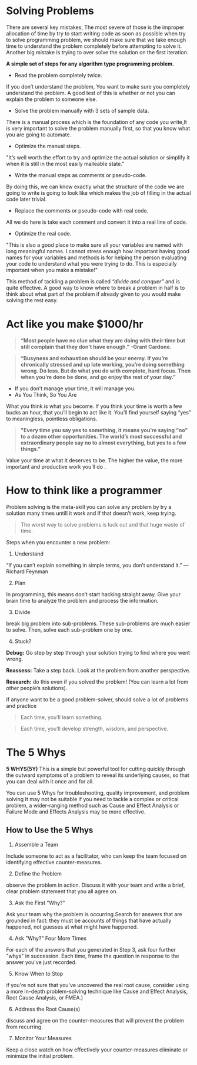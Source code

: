 # Solving Problems

There are several key mistakes, The most severe of those is the improper allocation of time by try to start writing code as soon as possible when try to solve programming problem, we should make sure that we take enough time to understand the problem completely before attempting to solve it.
Another big mistake is trying to over solve the solution on the first iteration.

**A simple set of steps for any algorithm type programming problem.**

*   Read the problem completely twice.

If you don’t understand the problem, You want to make sure you completely understand the problem.  A good test of this is whether or not you can explain the problem to someone else.

*   Solve the problem manually with 3 sets of sample data.

There is a manual process which is the foundation of any code you write,It is very important to solve the problem manually first, so that you know what you are going to automate.

*  Optimize the manual steps.

"It’s well worth the effort to try and optimize the actual solution or simplify it when it is still in the most easily malleable state."

*  Write the manual steps as comments or pseudo-code.

By doing this, we can know exactly what the structure of the code we are going to write is going to look like which makes the job of filling in the actual code later trivial.

*  Replace the comments or pseudo-code with real code.

All we do here is take each comment and convert it into a real line of code.

*  Optimize the real code.

"This is also a good place to make sure all your variables are named with long meaningful names.  I cannot stress enough how important having good names for your variables and methods is for helping the person evaluating your code to understand what you were trying to do. This is especially important when you make a mistake!"

This method of tackling a problem is called *“divide and conquer”* and is quite effective.  A good way to know where to break a problem in half is to think about what part of the problem if already given to you would make solving the rest easy.



# Act like you make $1000/hr


> **“Most people have no clue what they are doing with their time but still complain that they don’t have enough.” -Grant Cardone.**

> **“Busyness and exhaustion should be your enemy. If you’re chronically stressed and up late working, you’re doing something wrong. Do less. But do what you do with complete, hard focus. Then when you’re done be done, and go enjoy the rest of your day.”**

* If you don’t manage your time, it will manage you.
* As You Think, So You Are

What you think is what you become. If you think your time is worth a few bucks an hour, that you’ll begin to act like it. You’ll find yourself saying “yes” to meaningless, pointless obligations.

> **"Every time you say yes to something, it means you’re saying “no” to a dozen other opportunities. The world’s most successful and extraordinary people say no to almost everything, but yes to a few things."**

Value your time at what it deserves to be. The higher the value, the more important and productive work you’ll do .



# How to think like a programmer


Problem solving is the meta-skill you can solve any problem by try a solution many times untill it work and If that doesn’t work, keep trying.

> The worst way to solve problems is luck out and that huge waste of time.


Steps when you encounter a new problem:

1. Understand

“If you can’t explain something in simple terms, you don’t understand it.” — Richard Feynman

2. Plan

In programming, this means don’t start hacking straight away. Give your brain time to analyze the problem and process the information.

3. Divide

break  big problem into sub-problems. These sub-problems are much easier to solve.
Then, solve each sub-problem one by one. 

4. Stuck?

**Debug:** Go step by step through your solution trying to find where you went wrong. 

**Reassess:** Take a step back. Look at the problem from another perspective. 

**Research:**  do this even if you solved the problem! (You can learn a lot from other people’s solutions).


If anyone want to be a good problem-solver, should solve a lot of problems and practice

> Each time, you’ll learn something.

> Each time, you’ll develop strength, wisdom, and perspective.



# The 5 Whys



**5 WHYS(5Y)** This is a simple but powerful tool for cutting quickly through the outward symptoms of a problem to
reveal its underlying causes, so that you can deal with it once and for all.

You can use 5 Whys for troubleshooting, quality improvement, and problem solving It may not be suitable if you need to tackle a complex or critical problem, a wider-ranging method such as Cause and Effect Analysis or Failure Mode and Effects Analysis may be more effective.


## How to Use the 5 Whys

1. Assemble a Team

Include someone to act as a facilitator, who can keep the team focused on identifying effective counter-measures.

2. Define the Problem

observe the problem in action. Discuss it with your team and write a brief, clear problem statement that you all agree on.

3. Ask the First "Why?"

Ask your team why the problem is occurring.Search for answers that are grounded in fact: they must be accounts of things that have actually happened, not guesses at what might have happened.

4. Ask "Why?" Four More Times

For each of the answers that you generated in Step 3, ask four further "whys" in succession. Each time, frame the question in response to the answer you've just recorded.

5. Know When to Stop

if you're not sure that you've uncovered the real root cause, consider using a more in-depth problem-solving technique like Cause and Effect Analysis, Root Cause Analysis, or FMEA.)

6. Address the Root Cause(s)

discuss and agree on the counter-measures that will prevent the problem from recurring.

7. Monitor Your Measures

Keep a close watch on how effectively your counter-measures eliminate or minimize the initial problem.